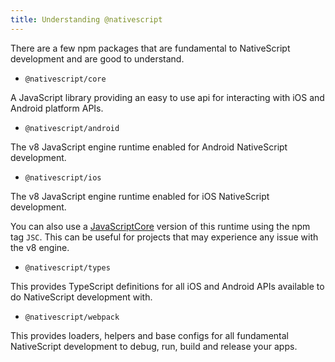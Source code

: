 ```yaml
---
title: Understanding @nativescript
---
```


There are a few npm packages that are fundamental to NativeScript development and are good to understand.

- `@nativescript/core`

A JavaScript library providing an easy to use api for interacting with iOS and Android platform APIs.

- `@nativescript/android`

The v8 JavaScript engine runtime enabled for Android NativeScript development.

- `@nativescript/ios`

The v8 JavaScript engine runtime enabled for iOS NativeScript development.

You can also use a [JavaScriptCore](https://developer.apple.com/documentation/javascriptcore) version of this runtime using the npm tag `JSC`. This can be useful for projects that may experience any issue with the v8 engine.

- `@nativescript/types`

This provides TypeScript definitions for all iOS and Android APIs available to do NativeScript development with.

- `@nativescript/webpack`

This provides loaders, helpers and base configs for all fundamental NativeScript development to debug, run, build and release your apps.
